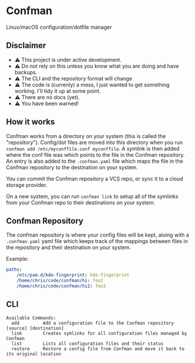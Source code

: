 # Confman
Linux/macOS configuration/dotfile manager

## Disclaimer
- ⚠️ This project is under active development.
- ⚠️ Do not rely on this unless you know what you are doing and have backups.
- ⚠️ The CLI and the repository format will change
- ⚠️ The code is (currenly) a mess, I just wanted to get something working. I'll tidy it up at some point.
- ⚠️ There are no docs (yet).
- ⚠️ You have been warned!

## How it works

Confman works from a directory on your system (this is called the "repository"). Config/dot files
are moved into this directory when you run `confman add /etc/myconffile.conf myconffile`. A symlink
is then added where the conf file was which points to the file in the Confman repository. An entry
is also added to the `.confman.yaml` file which maps the file in the Confman repository to the destination
on your system.

You can commit the Confman repository a VCS repo, or sync it to a cloud storage provider.

On a new system, you can run `confman link` to setup all of the symlinks from your Confman repo to
their destinations on your system.

## Confman Repository

The confman repository is where your config files will be kept, aloing with a `.confman.yaml` yaml file which keeps track of the mappings between files in the repository and their destination on your system.

Example:
```yaml
paths:
    /etc/pam.d/kde-fingerprint: kde-fingerprint
    /home/chris/code/confman/hi: foo2
    /home/chris/code/confman/hi2: foo3
```

## CLI

```
Available Commands:
  add         Add a configuration file to the Confman repository [source] [destination]
  link        Creates symlinks for all configuration files managed by Confman
  list        Lists all configuration files and their status
  restore     Restore a config file from Confman and move it back to its original location
```

